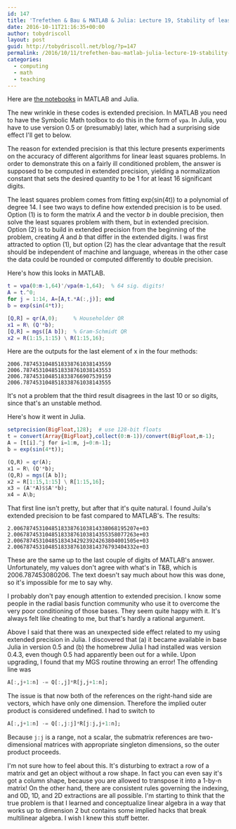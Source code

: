 ```yaml
---
id: 147
title: 'Trefethen & Bau & MATLAB & Julia: Lecture 19, Stability of least squares'
date: 2016-10-11T21:16:35+00:00
author: tobydriscoll
layout: post
guid: http://tobydriscoll.net/blog/?p=147
permalink: /2016/10/11/trefethen-bau-matlab-julia-lecture-19-stability-of-least-squares/
categories:
  - computing
  - math
  - teaching
---
```




Here are [the notebooks](https://gist.github.com/tobydriscoll/dfb794e2c6891944790e628f68058ba4) in MATLAB and Julia.



The new wrinkle in these codes is extended precision. In MATLAB you need to have the Symbolic Math toolbox to do this in the form of `vpa`. In Julia, you have to use version 0.5 or (presumably) later, which had a surprising side effect I'll get to below.



The reason for extended precision is that this lecture presents experiments on the accuracy of different algorithms for linear least squares problems. In order to demonstrate this on a fairly ill conditioned problem, the answer is supposed to be computed in extended precision, yielding a normalization constant that sets the desired quantity to be 1 for at least 16 significant digits.



The least squares problem comes from fitting exp(sin(4t)) to a polynomial of degree 14. I see two ways to define how extended precision is to be used. Option (1) is to form the matrix $A$ and the vector $b$ in double precision, then solve the least squares problem with them, but in extended precision. Option (2) is to build in extended precision from the beginning of the problem, creating $A$ and $b$ that differ in the extended digits. I was first attracted to option (1), but option (2) has the clear advantage that the result should be independent of machine and language, whereas in the other case the data could be rounded or computed differently to double precision.



Here's how this looks in MATLAB.
```matlab
t = vpa(0:m-1,64)'/vpa(m-1,64);  % 64 sig. digits!
A = t.^0;
for j = 1:14, A=[A,t.*A(:,j)]; end
b = exp(sin(4*t));

[Q,R] = qr(A,0);     % Householder QR
x1 = R\ (Q'*b);
[Q,R] = mgs([A b]);  % Gram-Schmidt QR
x2 = R(1:15,1:15) \ R(1:15,16);
```
Here are the outputs for the last element of x in the four methods:
```
2006.7874531048518338761038143559
2006.7874531048518338761038143553
2006.7874531048518338766907539159
2006.7874531048518338761038143555
```
It's not a problem that the third result disagrees in the last 10 or so digits, since that's an unstable method.

Here's how it went in Julia.
```julia
setprecision(BigFloat,128);  # use 128-bit floats
t = convert(Array{BigFloat},collect(0:m-1))/convert(BigFloat,m-1);
A = [t[i].^j for i=1:m, j=0:n-1];
b = exp(sin(4*t));

(Q,R) = qr(A);
x1 = R\ (Q'*b);
(Q,R) = mgs([A b]);
x2 = R[1:15,1:15] \ R[1:15,16];
x3 = (A'*A)$$A'*b);
x4 = A\b;
```
That first line isn't pretty, but after that it's quite natural. I found Juila's extended precision to be fast compared to MATLAB's. The results:
```
2.006787453104851833876103814338068195207e+03
2.006787453104851833876103814355358077263e+03
2.006787453104851834342923924263804001505e+03
2.006787453104851833876103814376793404332e+03
```
These are the same up to the last couple of digits of MATLAB's answer. Unfortunately, my values don't agree with what's in T&B, which is 2006.787453080206. The text doesn't say much about how this was done, so it's impossible for me to say why.

I probably don't pay enough attention to extended precision. I know some people in the radial basis function community who use it to overcome the very poor conditioning of those bases. They seem quite happy with it. It's always felt like cheating to me, but that's hardly a rational argument.

Above I said that there was an unexpected side effect related to my using extended precision in Julia. I discovered that (a) it became available in base Julia in version 0.5 and (b) the homebrew Julia I had installed was version 0.4.3, even though 0.5 had apparently been out for a while. Upon upgrading, I found that my MGS routine throwing an error! The offending line was
```julia
A[:,j+1:n] -= Q[:,j]*R[j,j+1:n];
```
The issue is that now both of the references on the right-hand side are vectors, which have only one dimension. Therefore the implied outer product is considered undefined. I had to switch to
```julia
A[:,j+1:n] -= Q[:,j:j]*R[j:j,j+1:n];
```
Because `j:j` is a range, not a scalar, the submatrix references are two-dimensional matrices with appropriate singleton dimensions, so the outer product proceeds.

I'm not sure how to feel about this. It's disturbing to extract a row of a matrix and get an object without a row shape. In fact you can even say it's got a column shape, because you are allowed to transpose it into a 1-by-n matrix! On the other hand, there are consistent rules governing the indexing, and 0D, 1D, and 2D extractions are all possible. I'm starting to think that the true problem is that I learned and conceptualize linear algebra in a way that works up to dimension 2 but contains some implied hacks that break multilinear algebra. I wish I knew this stuff better.